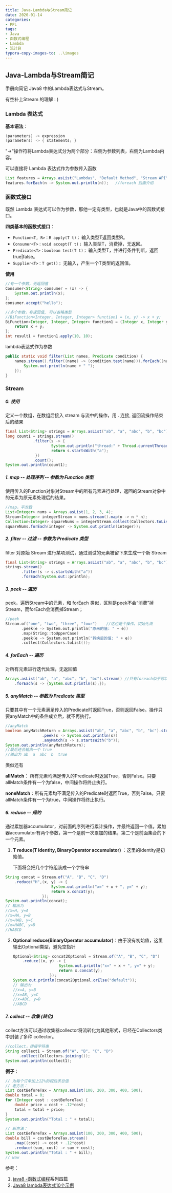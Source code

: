```yaml
---
title: Java-Lambda与Stream简记
date: 2020-01-14
categories:
- PPL
tags:
- Java
- 函数式编程
- Lambda
- 流计算
typora-copy-images-to: ..\images
---
```


<head>
    <script src="https://cdn.mathjax.org/mathjax/latest/MathJax.js?config=TeX-AMS-MML_HTMLorMML" type="text/javascript"></script>
    <script type="text/x-mathjax-config">
        MathJax.Hub.Config({
            tex2jax: {
            skipTags: ['script', 'noscript', 'style', 'textarea', 'pre'],
            inlineMath: [['$','$']]
            }
        });
    </script>
</head>



## Java-Lambda与Stream简记

手册向简记 Java8 中的Lambda表达式与Stream。

有空补上Stream 的理解 : )

### Lambda 表达式

**基本语法**：

```java
(parameters) -> expression
(parameters) -> { statements; }
```

"->"操作符将Lambda表达式分为两个部分：左侧为参数列表，右侧为Lambda内容。

可以直接将 Lambda 表达式作为参数传入函数

```java
List features = Arrays.asList("Lambdas", "Default Method", "Stream API");
features.forEach(n -> System.out.println(n));	//foreach 后面介绍
```

### 函数式接口

既然 Lambda 表达式可以作为参数，那他一定有类型，也就是Java中的函数式接口。

**四类基本的函数式接口**：

- `Function<T, R>：R apply(T t)；` 输入类型T返回类型R。
- `Consumer<T>：void accept(T t)；` 输入类型T，消费掉，无返回。
- `Predicate<T>：boolean test(T t)；` 输入类型T，并进行条件判断，返回true|false。
- `Supplier<T>：T get()；` 无输入，产生一个T类型的返回值。

**使用**

``` java
//有一个参数，无返回值
Consumer<String> consumer = (x) -> {
    System.out.println(x);
};
consumer.accept("hello");
```

``` java
//多个参数，有返回值, 可以省略类型
//BiFunction<Integer, Integer, Integer> function1 = (x, y) -> x + y;
BiFunction<Integer, Integer, Integer> function1 = (Integer x, Integer y) -> {
    return x + y;
};
int result1 = function1.apply(10, 10);
```

lambda表达式作为参数

``` java
public static void filter(List names, Predicate condition) {
    names.stream().filter((name) -> (condition.test(name))).forEach((name) -> {
        System.out.println(name + " ");
    });
}
```

### Stream

##### 0. 使用

定义一个数组，在数组后接入 stream 与流中的操作，用 . 连接, 返回流操作结束后的结果

``` java
final List<String> strings = Arrays.asList("ab", "a", "abc", "b", "bc");
long count1 = strings.stream()
            .filter(s -> {
                    System.out.println("thread:" + Thread.currentThread().getId());
                    return s.startsWith("a");
             })
            .count();
System.out.println(count1);
```

##### 1. map  --  处理序列 -- 参数为 Function 类型

使用传入的Function对象对Stream中的所有元素进行处理，返回的Stream对象中的元素为原元素处理后的结果。

``` java
//map，平方数
List<Integer> nums = Arrays.asList(1, 2, 3, 4);
Stream<Integer> integerStream = nums.stream().map(n -> n * n);
Collection<Integer> squareNums = integerStream.collect(Collectors.toList());
squareNums.forEach(integer -> System.out.println(integer));
```

##### 2. filter -- 过滤 -- 参数为 Predicate 类型

filter 对原始 Stream 进行某项测试，通过测试的元素被留下来生成一个新 Stream

``` java
final List<String> strings = Arrays.asList("ab", "a", "abc", "b", "bc");
strings.stream()
       .filter(s -> s.startsWith("a"))
       .forEach(System.out::println);
```

##### 3. peek -- 遍历

peek，遍历Stream中的元素，和 forEach 类似，区别是peek不会“消费”掉Stream，而forEach会消费掉Stream；

``` c
//peek
Stream.of("one", "two", "three", "four")	//这也是个操作，初始化流
       .peek(e -> System.out.println("原来的值: " + e))
       .map(String::toUpperCase)
       .peek(e -> System.out.println("转换后的值: " + e))
       .collect(Collectors.toList());
```

##### 4. forEach -- 遍历

对所有元素进行迭代处理，无返回值

```java
Arrays.asList("ab", "a", "abc", "b", "bc").stream()	//只有foreach似乎可以不用.stream
	.forEach(s -> {System.out.println(s);});
```

##### 5. anyMatch -- 参数为 Predicate 类型

只要其中有一个元素满足传入的Predicate时返回True，否则返回False。操作只要anyMatch中的条件成立后，就不再执行。

```java
//anyMatch
boolean anyMatchReturn = Arrays.asList("ab", "a", "abc", "b", "bc").stream()
                .peek(s -> System.out.println(s))
                .anyMatch(s -> s.startsWith("b"));
System.out.println(anyMatchReturn);
//最后还会输出一个 true
//输出为 ab  a  abc  b  true
```

类似还有

**allMatch**： 所有元素均满足传入的Predicate时返回True，否则False。只要allMatch条件有一个为false，中间操作将终止执行。

**noneMatch**：所有元素均不满足传入的Predicate时返回True，否则False。只要allMatch条件有一个为true，中间操作将终止执行。

##### 6. reduce -- 规约

通过累加器accumulator，对前面的序列进行累计操作，并最终返回一个值。累加器accumulator有两个参数，第一个是前一次累加的结果，第二个是前面集合的下一个元素。

1. **T reduce(T identity, BinaryOperator accumulator)** ：这里的identity是初始值。

   下面将会把几个字符组装成一个字符串

```java
String concat = Stream.of("A", "B", "C", "D")
	.reduce("H",(x, y) -> {
                    System.out.println("x=" + x + ", y=" + y);
                    return x.concat(y);
                });
System.out.println(concat);
// 输出为
//x=H, y=A
//x=HA, y=B
//x=HAB, y=C
//x=HABC, y=D
//HABCD
```

2. **Optional reduce(BinaryOperator accumulator)**：由于没有初始值，这里输出Optional类型，避免空指针

   ``` java
   Optional<String> concat2Optional = Stream.of("A", "B", "C", "D")
       .reduce((x, y) -> {
                       System.out.println("x=" + x + ", y=" + y);
                       return x.concat(y);
                   });
   System.out.println(concat2Optional.orElse("default"));
   // 输出为
   //x=A, y=B
   //x=AB, y=C
   //x=ABC, y=D
   //ABCD
   ```

##### 7. collect -- 收集 (转化) 

collect方法可以通过收集器collector将流转化为其他形式，已经在Collectors类中封装了多种 collector。

``` java
//collect，拼接字符串
String collect1 = Stream.of("A", "B", "C", "D")
      .collect(Collectors.joining());
System.out.println(collect1);
```

**例子**：

``` java
// 为每个订单加上12%的税后求总值
// 老方法：
List costBeforeTax = Arrays.asList(100, 200, 300, 400, 500);
double total = 0;
for (Integer cost : costBeforeTax) {
    double price = cost + .12*cost;
    total = total + price;
}
System.out.println("Total : " + total);
 
// 新方法：
List costBeforeTax = Arrays.asList(100, 200, 300, 400, 500);
double bill = costBeforeTax.stream()
    .map((cost) -> cost + .12*cost)
    .reduce((sum, cost) -> sum + cost);
System.out.println("Total : " + bill);
// waw
```





参考：


1. [java8 -函数式编程](https://my.oschina.net/thinwonton/blog/2992751  "With a Title")系列四篇
2. [Java8 lambda表达式10个示例](https://www.cnblogs.com/coprince/p/8692972.html)














